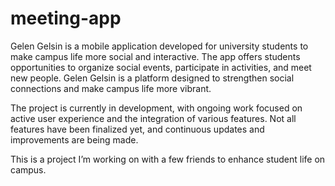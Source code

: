 # meeting-app

Gelen Gelsin is a mobile application developed for university students to make campus life more social and interactive. The app offers students opportunities to organize social events, participate in activities, and meet new people. Gelen Gelsin is a platform designed to strengthen social connections and make campus life more vibrant.

The project is currently in development, with ongoing work focused on active user experience and the integration of various features. Not all features have been finalized yet, and continuous updates and improvements are being made.

This is a project I’m working on with a few friends to enhance student life on campus.
